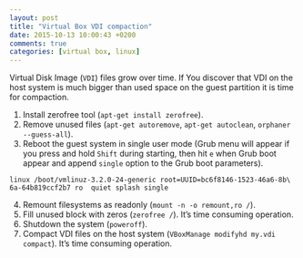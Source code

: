 ```yaml
---
layout: post
title: "Virtual Box VDI compaction"
date: 2015-10-13 10:00:43 +0200
comments: true
categories: [virtual box, linux]
---
```


Virtual Disk Image (``VDI``) files grow over time. If You discover that VDI on the host system is much bigger than used space on the guest partition it is time for compaction.

1. Install zerofree tool (``apt-get install zerofree``).
2. Remove unused files (``apt-get autoremove``, ``apt-get autoclean``, ``orphaner --guess-all``).
3. Reboot the guest system in single user mode (Grub menu will appear if you press and hold ``Shift`` during starting, 
then hit ``e`` when Grub boot appear and append ``single`` option to the Grub boot parameters).
```
linux /boot/vmlinuz-3.2.0-24-generic root=UUID=bc6f8146-1523-46a6-8b\ 
6a-64b819ccf2b7 ro  quiet splash single
```
4. Remount filesystems as readonly (``mount -n -o remount,ro /``).
5. Fill unused block with zeros (``zerofree /``). It’s time consuming operation.
6. Shutdown the system (``poweroff``).
7. Compact VDI files on the host system (``VBoxManage modifyhd my.vdi compact``). It’s time consuming operation. 
